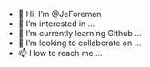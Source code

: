 - 👋 Hi, I’m @JeForeman
- 👀 I’m interested in ...
- 🌱 I’m currently learning Github ...
- 💞️ I’m looking to collaborate on ...
- 📫 How to reach me ...

<!---
JeForeman/JeForeman is a ✨ special ✨ repository because its `README.md` (this file) appears on your GitHub profile.
You can click the Preview link to take a look at your changes.
--->
